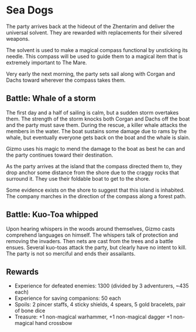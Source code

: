 # Sea Dogs

The party arrives back at the hideout of the Zhentarim and deliver the universal solvent. They are rewarded with 
replacements for their silvered weapons.

The solvent is used to make a magical compass functional by unsticking its needle. This compass will be used to guide
them to a magical item that is extremely important to The Mare.

Very early the next morning, the party sets sail along with Corgan and Dachs toward wherever the compass takes them.

## Battle: Whale of a storm

The first day and a half of sailing is calm, but a sudden storm overtakes them. The strength of the storm knocks both
Corgan and Dachs off the boat and the party must save them. During the rescue, a killer whale attacks the members in the
water. The boat sustains some damage due to rams by the whale, but eventually everyone gets back on the boat and the
whale is slain.

Gizmo uses his magic to mend the damage to the boat as best he can and the party continues toward their destination.

As the party arrives at the island that the compass directed them to, they drop anchor some distance from the shore
due to the craggy rocks that surround it. They use their foldable boat to get to the shore.

Some evidence exists on the shore to suggest that this island is inhabited. The company marches in the direction of the
compass along a forest path.

## Battle: Kuo-Toa whipped

Upon hearing whispers in the woods around themselves, Gizmo casts comprehend languages on himself. The whispers talk of
protection and removing the invaders. Then nets are cast from the trees and a battle ensues. Several kuo-toas attack the
party, but clearly have no intent to kill. The party is not so merciful and ends their assailants.

## Rewards

- Experience for defeated enemies: 1300 (divided by 3 adventurers, ~435 each)
- Experience for saving companions: 50 each
- Spoils: 2 pincer staffs, 4 sticky shields, 4 spears, 5 gold bracelets, pair of bone dice
- Treasure:  +1 non-magical warhammer, +1 non-magical dagger +1 non-magical hand crossbow
